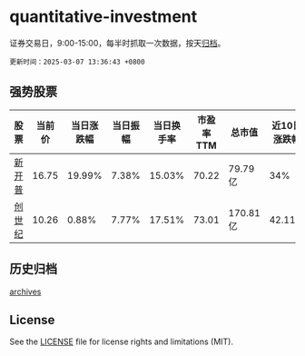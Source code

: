 # quantitative-investment

证券交易日，9:00-15:00，每半时抓取一次数据，按天[归档](archives)。

`更新时间：2025-03-07 13:36:43 +0800`

## 强势股票

|股票|当前价|当日涨跌幅|当日振幅|当日换手率|市盈率TTM|总市值|近10日涨跌幅|
|----|----|----|----|----|----|----|----|
|[新开普](https://xueqiu.com/S/SZ300248)|16.75|19.99%|7.38%|15.03%|70.22|79.79亿|34%|
|[创世纪](https://xueqiu.com/S/SZ300083)|10.26|0.88%|7.77%|17.51%|73.01|170.81亿|42.11%|

## 历史归档

[archives](archives)

## License

See the [LICENSE](LICENSE) file for license rights and limitations (MIT).